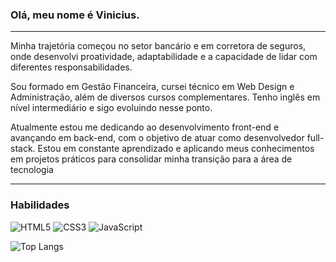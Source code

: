 ### Olá, meu nome é Vinicius.

---


Minha trajetória começou no setor bancário e em corretora de seguros, onde desenvolvi proatividade, adaptabilidade e a capacidade de lidar com diferentes responsabilidades.

Sou formado em Gestão Financeira, cursei técnico em Web Design e Administração, além de diversos cursos complementares. Tenho inglês em nível intermediário e sigo evoluindo nesse ponto.

Atualmente estou me dedicando ao desenvolvimento front-end e avançando em back-end, com o objetivo de atuar como desenvolvedor full-stack. Estou em constante aprendizado e aplicando meus conhecimentos em projetos práticos para consolidar minha transição para a área de tecnologia

---

### Habilidades

![HTML5](https://img.shields.io/badge/HTML-000?style=for-the-badge&logo=html5&logoColor=30A3DC)
![CSS3](https://img.shields.io/badge/CSS3-000?style=for-the-badge&logo=css3&logoColor=E94D5F)
![JavaScript](https://img.shields.io/badge/JavaScript-000?style=for-the-badge&logo=javascript&logoColor=30A3DC)

![Top Langs](https://github-readme-stats-git-masterrstaa-rickstaa.vercel.app/api/top-langs/?username=MVinsos&layout=compact&bg_color=000&border_color=30A3DC&title_color=E94D5F&text_color=FFF)


<!--
**MVinsos/MVinsos** is a ✨ _special_ ✨ repository because its `README.md` (this file) appears on your GitHub profile.

Here are some ideas to get you started:

- 🔭 I’m currently working on ...
- 🌱 I’m currently learning ...
- 👯 I’m looking to collaborate on ...
- 🤔 I’m looking for help with ...
- 💬 Ask me about ...
- 📫 How to reach me: ...
- 😄 Pronouns: ...
- ⚡ Fun fact: ...
-->
